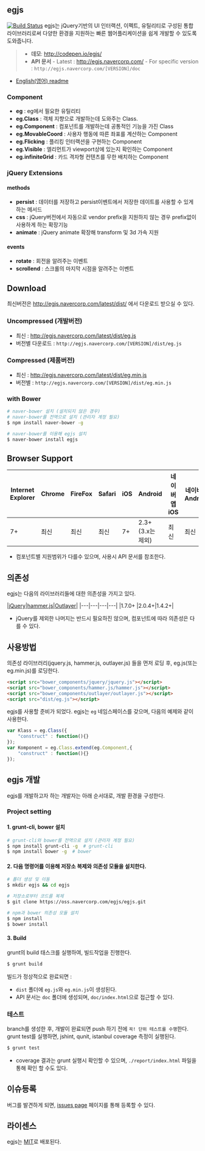 ## egjs
[![Build Status](https://travis-ci.org/egjs/egjs.svg?branch=master)](https://travis-ci.org/egjs/egjs)
egjs는 jQuery기반의 UI 인터랙션, 이펙트, 유틸리티로 구성된 통합 라이브러리로써 다양한 환경을 지원하는 빠른 웹어플리케이션을 쉽게 개발할 수 있도록 도와줍니다. 

> - **데모**: http://codepen.io/egjs/
> - **API 문서**
    - Latest : http://egjs.navercorp.com/
    - For specific version : `http://egjs.navercorp.com/[VERSION]/doc`

- [English(영어) readme](README.md)

### Component
* **eg** : eg에서 필요한 유틸리티
* **eg.Class** : 객체 지향으로 개발하는데 도와주는 Class.
* **eg.Component** : 컴포넌트를 개발하는데 공통적인 기능을 가진 Class
* **eg.MovableCoord** : 사용자 행동에 따른 좌표를 계산하는 Component
* **eg.Flicking** : 플리킹 인터랙션을 구현하는 Component
* **eg.Visible** : 엘리먼트가 viewport상에 있는지 확인하는 Component
* **eg.infiniteGrid** : 카드 격자형 컨텐츠를 무한 배치하는 Component
 
### jQuery Extensions
#### methods
* **persist** : 데이터를 저장하고 persist이벤트에서 저장한 데이트를 사용할 수 있게 하는 메서드
* **css** : jQuery버전에서 자동으로 vendor prefix을 지원하지 않는 경우 prefix없이 사용하게 하는 확장기능
* **animate** : jQuery animate 확장해 transform 및 3d 가속 지원

#### events
* **rotate** : 회전을 알려주는 이벤트
* **scrollend** : 스크롤의 마지막 시점을 알려주는 이벤트


## Download
최신버전은 http://egjs.navercorp.com/latest/dist/ 에서 다운로드 받으실 수 있다.

### Uncompressed (개발버전)
  - 최신 : http://egjs.navercorp.com/latest/dist/eg.js
  - 버전별 다운로드 :  `http://egjs.navercorp.com/[VERSION]/dist/eg.js`

### Compressed (제품버전)
  - 최신 : http://egjs.navercorp.com/latest/dist/eg.min.js
  - 버전별 : `http://egjs.navercorp.com/[VERSION]/dist/eg.min.js`

### with Bower

```bash
# naver-bower 설치 (설치되지 않은 경우)
# naver-bower를 전역으로 설치 (관리자 계정 필요)
$ npm install naver-bower -g

# naver-bower를 이용해 egjs 설치
$ naver-bower install egjs
```

## Browser Support
|Internet Explorer|Chrome|FireFox|Safari|iOS|Android|네이버앱 iOS|네이버앱 Android|
|---|---|---|---|---|---|---|---|
|7+|최신|최신|최신|7+|2.3+ (3.x는 제외)|최신|최신|
- 컴포넌트별 지원범위가 다를수 있으며, 사용시 API 문서를 참조한다.

## 의존성
egjs는 다음의 라이브러리들에 대한 의존성을 가지고 있다. 

|[jQuery](https://jquery.com/)|[hammer.js](http://hammerjs.github.io/)|[Outlayer](https://github.com/metafizzy/outlayer/)|
|---|---|---|---|
|1.7.0+ |2.0.4+|1.4.2+|

- jQuery를 제외한 나머지는 반드시 필요하진 않으며, 컴포넌트에 따라 의존성은 다를 수 있다.


## 사용방법
의존성 라이브러리(jquery.js, hammer.js, outlayer.js) 들을 먼저 로딩 후, eg.js(또는 eg.min.js)를 로딩한다.

```html
<script src="bower_components/jquery/jquery.js"></script>
<script src="bower_components/hammer.js/hammer.js"></script>
<script src="bower_components/outlayer/outlayer.js"></script>
<script src="dist/eg.js"></script>
```

egjs를 사용할 준비가 되었다.
egjs는 `eg` 네임스페이스를 갖으며, 다음의 예제와 같이 사용한다.

```javascript
var Klass = eg.Class({
    "construct" : function(){}
});
var Komponent = eg.Class.extend(eg.Component,{
    "construct" : function(){}
});
```


## egjs 개발
egjs를 개발하고자 하는 개발자는 아래 순서대로, 개발 환경을 구성한다.

### Project setting
#### 1. grunt-cli, bower 설치
```bash
# grunt-cli와 bower를 전역으로 설치 (관리자 계정 필요)
$ npm install grunt-cli -g  # grunt-cli
$ npm install bower -g  # bower
```

#### 2. 다음 명령어를 이용해 저장소 복제와 의존성 모듈을 설치한다.
```bash
# 폴더 생성 및 이동
$ mkdir egjs && cd egjs

# 저장소로부터 코드를 복제
$ git clone https://oss.navercorp.com/egjs/egjs.git

# npm과 bower 의존성 모듈 설치
$ npm install
$ bower install
```

#### 3. Build
grunt의 build 태스크를 실행하여, 빌드작업을 진행한다.

```bash
$ grunt build
```
빌드가 정상적으로 완료되면 :

- `dist` 폴더에 `eg.js`와 `eg.min.js`이 생성된다.
- API 문서는 `doc` 폴더에 생성되며, `doc/index.html`으로 접근할 수 있다.


### 테스트
branch를 생성한 후, 개발이 완료되면 push 하기 전에 `꼭! 단위 테스트를 수행`한다.
grunt test를 실행하면, jshint, qunit, istanbul coverage 측정이 실행된다.
```bash
$ grunt test
```
- coverage 결과는 grunt 실행시 확인할 수 있으며, `./report/index.html` 파일을 통해 확인 할 수도 있다.

## 이슈등록
버그를 발견하게 되면, [issues page](https://oss.navercorp.com/egjs/egjs/issues) 페이지를 통해 등록할 수 있다.

## 라이센스
egjs는 [MIT](http://egjs.github.io/license)로 배포된다.
